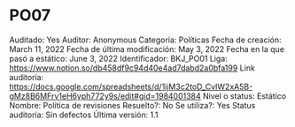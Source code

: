 # PO07

Auditado: Yes
Auditor: Anonymous
Categoría: Políticas
Fecha de creación: March 11, 2022
Fecha de última modificación: May 3, 2022
Fecha en la que pasó a estático: June 3, 2022
Identificador: BKJ_PO01
Liga: https://www.notion.so/db458df9c94d40e4ad7dabd2a0bfa199 
Link auditoría: https://docs.google.com/spreadsheets/d/1ijM3c2toD_CvIW2xA5B-gMz8B6MFrv1eH6yph772y9s/edit#gid=1984001384
Nivel o status: Estático
Nombre: Política de revisiones
Resuelto?: No
Se utiliza?: Yes
Status auditoría: Sin defectos
Última versión: 1.1